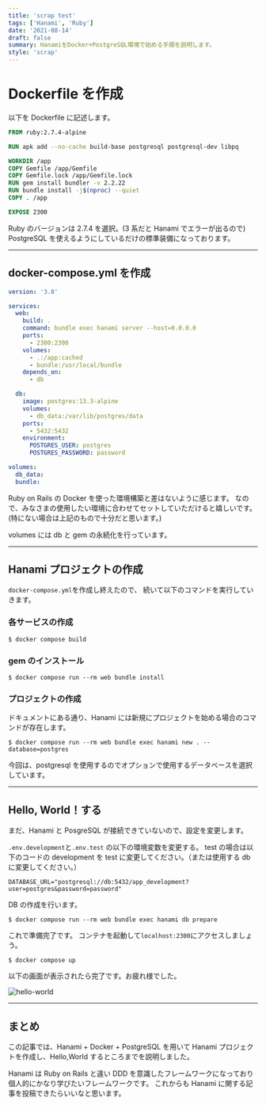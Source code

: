 ```yaml
---
title: 'scrap test'
tags: ['Hanami', 'Ruby']
date: '2021-08-14'
draft: false
summary: HanamiをDocker+PostgreSQL環境で始める手順を説明します。
style: 'scrap'
---
```


# Dockerfile を作成

以下を Dockerfile に記述します。

```dockerfile
FROM ruby:2.7.4-alpine

RUN apk add --no-cache build-base postgresql postgresql-dev libpq

WORKDIR /app
COPY Gemfile /app/Gemfile
COPY Gemfile.lock /app/Gemfile.lock
RUN gem install bundler -v 2.2.22
RUN bundle install -j$(nproc) --quiet
COPY . /app

EXPOSE 2300
```

Ruby のバージョンは 2.7.4 を選択。(3 系だと Hanami でエラーが出るので)
PostgreSQL を使えるようにしているだけの標準装備になっております。

---

## docker-compose.yml を作成

```yaml
version: '3.8'

services:
  web:
    build: .
    command: bundle exec hanami server --host=0.0.0.0
    ports:
      - 2300:2300
    volumes:
      - .:/app:cached
      - bundle:/usr/local/bundle
    depends_on:
      - db

  db:
    image: postgres:13.3-alpine
    volumes:
      - db_data:/var/lib/postgres/data
    ports:
      - 5432:5432
    environment:
      POSTGRES_USER: postgres
      POSTGRES_PASSWORD: password

volumes:
  db_data:
  bundle:
```

Ruby on Rails の Docker を使った環境構築と差はないように感じます。
なので、みなさまの使用したい環境に合わせてセットしていただけると嬉しいです。
(特にない場合は上記のもので十分だと思います。)

volumes には db と gem の永続化を行っています。

---

## Hanami プロジェクトの作成

`docker-compose.yml`を作成し終えたので、
続いて以下のコマンドを実行していきます。

### 各サービスの作成

```
$ docker compose build
```

### gem のインストール

```
$ docker compose run --rm web bundle install
```

### プロジェクトの作成

ドキュメントにある通り、Hanami には新規にプロジェクトを始める場合のコマンドが存在します。

```
$ docker compose run --rm web bundle exec hanami new . --database=postgres
```

今回は、postgresql を使用するのでオプションで使用するデータベースを選択しています。

---

## Hello, World！する

まだ、Hanami と PosgreSQL が接続できていないので、設定を変更します。

`.env.development`と`.env.test`
の以下の環境変数を変更する。
test の場合は以下のコードの development を test に変更してください。（または使用する db に変更してください。）

```
DATABASE_URL="postgresql://db:5432/app_development?user=postgres&password=password"
```

DB の作成を行います。

```
$ docker compose run --rm web bundle exec hanami db prepare
```

これで準備完了です。
コンテナを起動して`localhost:2300`にアクセスしましょう。

```
$ docker compose up
```

以下の画面が表示されたら完了です。お疲れ様でした。

![hello-world](https://watakumi-blog.s3.ap-northeast-1.amazonaws.com/hanami-top.png)

---

## まとめ

この記事では、Hanami + Docker + PostgreSQL を用いて Hanami プロジェクトを作成し、Hello,World するところまでを説明しました。

Hanami は Ruby on Rails と違い DDD を意識したフレームワークになっており個人的にかなり学びたいフレームワークです。
これからも Hanami に関する記事を投稿できたらいいなと思います。
